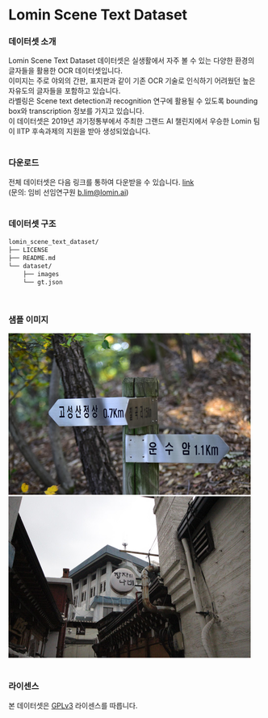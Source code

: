 # Lomin Scene Text Dataset

### 데이터셋 소개
Lomin Scene Text Dataset 데이터셋은 실생활에서 자주 볼 수 있는 다양한 환경의 글자들을 활용한 OCR 데이터셋입니다. </br>
이미지는 주로 야외의 간판, 표지판과 같이 기존 OCR 기술로 인식하기 어려웠던 높은 자유도의 글자들을 포함하고 있습니다. </br>
라벨링은 Scene text detection과 recognition 연구에 활용될 수 있도록 bounding box와 transcription 정보를 가지고 있습니다. </br>
이 데이터셋은 2019년 과기정통부에서 주최한 그랜드 AI 챌린지에서 우승한 Lomin 팀이 IITP 후속과제의 지원을 받아 생성되었습니다. </br>
</br>


### 다운로드
전체 데이터셋은 다음 링크를 통하여 다운받을 수 있습니다. [link](lomin.ai) </br>
(문의: 임비 선임연구원 b.lim@lomin.ai) </br>
</br>

### 데이터셋 구조
```
lomin_scene_text_dataset/
├── LICENSE
├── README.md
└── dataset/
    ├── images
    └── gt.json
```
</br>

### 샘플 이미지
![sample_001](src/sample_001.png) </br>
![sample_002](src/sample_002.png) </br>
</br>

### 라이센스
본 데이터셋은 [GPLv3](https://www.gnu.org/licenses/gpl-3.0.en.html) 라이센스를 따릅니다.